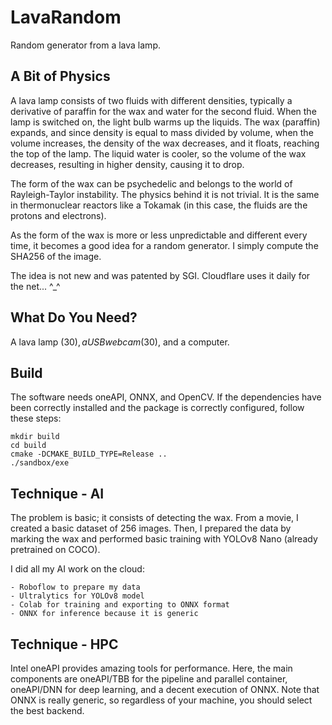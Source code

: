 # LavaRandom

Random generator from a lava lamp.

## A Bit of Physics

A lava lamp consists of two fluids with different densities, typically a derivative of paraffin for the wax and water for the second fluid. When the lamp is switched on, the light bulb warms up the liquids. The wax (paraffin) expands, and since density is equal to mass divided by volume, when the volume increases, the density of the wax decreases, and it floats, reaching the top of the lamp. The liquid water is cooler, so the volume of the wax decreases, resulting in higher density, causing it to drop.

The form of the wax can be psychedelic and belongs to the world of Rayleigh-Taylor instability. The physics behind it is not trivial. It is the same in thermonuclear reactors like a Tokamak (in this case, the fluids are the protons and electrons).

As the form of the wax is more or less unpredictable and different every time, it becomes a good idea for a random generator. I simply compute the SHA256 of the image.

The idea is not new and was patented by SGI. Cloudflare uses it daily for the net... ^_^

## What Do You Need?

A lava lamp ($30), a USB webcam ($30), and a computer.

## Build

The software needs oneAPI, ONNX, and OpenCV. If the dependencies have been correctly installed and the package is correctly configured, follow these steps:

```
mkdir build
cd build
cmake -DCMAKE_BUILD_TYPE=Release ..
./sandbox/exe
```

## Technique - AI

The problem is basic; it consists of detecting the wax. From a movie, I created a basic dataset of 256 images. Then, I prepared the data by marking the wax and performed basic training with YOLOv8 Nano (already pretrained on COCO).

I did all my AI work on the cloud:

```
- Roboflow to prepare my data
- Ultralytics for YOLOv8 model
- Colab for training and exporting to ONNX format
- ONNX for inference because it is generic
```

## Technique - HPC

Intel oneAPI provides amazing tools for performance. Here, the main components are oneAPI/TBB for the pipeline and parallel container, oneAPI/DNN for deep learning, and a decent execution of ONNX. Note that ONNX is really generic, so regardless of your machine, you should select the best backend.
